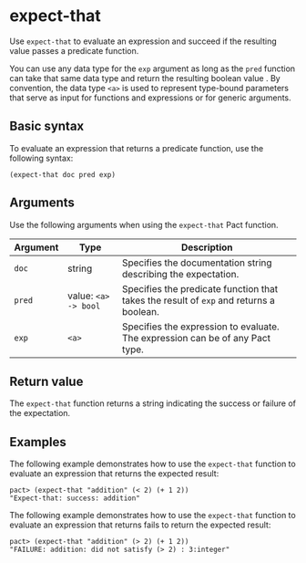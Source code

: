 # expect-that

Use `expect-that` to evaluate an expression and succeed if the resulting value passes a predicate function.

You can use any data type for the `exp` argument as long as the `pred` function can take that same data type and return the resulting boolean value .
By convention, the data type `<a>` is used to represent type-bound parameters that serve as input for functions and expressions or for generic arguments.

## Basic syntax

To evaluate an expression that returns a predicate function, use the following syntax:

```pact
(expect-that doc pred exp)
```

## Arguments

Use the following arguments when using the `expect-that` Pact function.

| Argument | Type | Description |
|----------|------|-------------|
| `doc` | string | Specifies the documentation string describing the expectation. |
| `pred` | value: `<a> -> bool` | Specifies the predicate function that takes the result of `exp` and returns a boolean. |
| `exp` | `<a>` | Specifies the expression to evaluate. The expression can be of any Pact type.          |

## Return value

The `expect-that` function returns a string indicating the success or failure of the expectation.

## Examples

The following example demonstrates how to use the `expect-that` function to evaluate an expression that returns the expected result:

```pact
pact> (expect-that "addition" (< 2) (+ 1 2))
"Expect-that: success: addition"
```

The following example demonstrates how to use the `expect-that` function to evaluate an expression that returns fails to return the expected result:

```pact
pact> (expect-that "addition" (> 2) (+ 1 2))
"FAILURE: addition: did not satisfy (> 2) : 3:integer"
```
